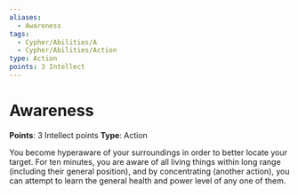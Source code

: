```yaml
---
aliases:
  - Awareness
tags:
  - Cypher/Abilities/A
  - Cypher/Abilities/Action
type: Action
points: 3 Intellect
---
```


# Awareness

**Points**: 3 Intellect points
**Type**: Action

You become hyperaware of your surroundings in order to better locate your target. For ten minutes, you are aware of all living things within long range (including their general position), and by concentrating (another action), you can attempt to learn the general health and power level of any one of them.
